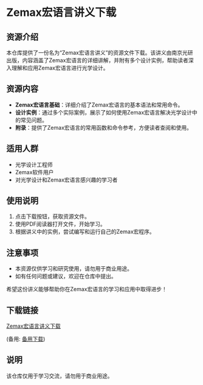 # Zemax宏语言讲义下载

## 资源介绍

本仓库提供了一份名为“Zemax宏语言讲义”的资源文件下载。该讲义由南京光研出版，内容涵盖了Zemax宏语言的详细讲解，并附有多个设计实例，帮助读者深入理解和应用Zemax宏语言进行光学设计。

## 资源内容

- **Zemax宏语言基础**：详细介绍了Zemax宏语言的基本语法和常用命令。
- **设计实例**：通过多个实际案例，展示了如何使用Zemax宏语言解决光学设计中的常见问题。
- **附录**：提供了Zemax宏语言的常用函数和命令参考，方便读者查阅和使用。

## 适用人群

- 光学设计工程师
- Zemax软件用户
- 对光学设计和Zemax宏语言感兴趣的学习者

## 使用说明

1. 点击下载按钮，获取资源文件。
2. 使用PDF阅读器打开文件，开始学习。
3. 根据讲义中的实例，尝试编写和运行自己的Zemax宏程序。

## 注意事项

- 本资源仅供学习和研究使用，请勿用于商业用途。
- 如有任何问题或建议，欢迎在仓库中提出。

希望这份讲义能够帮助你在Zemax宏语言的学习和应用中取得进步！

## 下载链接
[Zemax宏语言讲义下载](https://pan.quark.cn/s/786212b89677) 

(备用: [备用下载](https://pan.baidu.com/s/15shp_MtvUNLd2nRqj_9z8Q?pwd=1234))

## 说明

该仓库仅用于学习交流，请勿用于商业用途。
